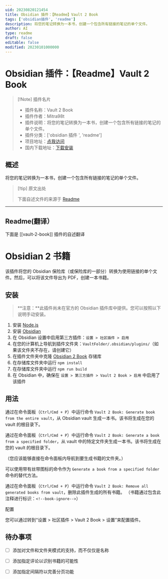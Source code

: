 ```yaml
---
uid: 20230820121454
title: Obsidian 插件：【Readme】Vault 2 Book
tags: ['obsidian插件', 'readme']
description: 将您的笔记转换为一本书，创建一个包含所有链接的笔记的单个文件。
author: AI
type: readme
draft: false
editable: false
modified: 20230101000000
---
```


# Obsidian 插件：【Readme】Vault 2 Book

> [!Note] 插件名片
> - 插件名称：Vault 2 Book
> - 插件作者：Mitra98t
> - 插件说明：将您的笔记转换为一本书，创建一个包含所有链接的笔记的单个文件。
> - 插件分类：['obsidian 插件 ', 'readme']
> - 项目地址：[点我访问](https://github.com/Mitra98t/vault2book-plugin)
> - 国内下载地址：[下载安装](https://pkmer.cn/products/plugin/pluginMarket/?vault-2-book)

## 概述

将您的笔记转换为一本书，创建一个包含所有链接的笔记的单个文件。

> [!tip] 原文出处
>
>下面自述文件的来源于 [Readme](https://ghproxy.net/https://raw.githubusercontent.com/Mitra98t/vault2book-plugin/master/README.md)

---

## Readme(翻译）

下面是 [[vault-2-book]] 插件的自述翻译

# Obsidian 2 书籍

该插件将您的 Obsidian 保险库（或保险库的一部分）转换为使用链接的单个文件。然后，可以将该文件导出为 PDF，创建一本书籍。

## 安装

> **注意：**此插件尚未在官方的 Obsidian 插件库中提供。您可以按照以下说明手动安装。

1. 安装 [Node.js](https://nodejs.org/en/download/)
2. 安装 [Obsidian](https://obsidian.md/)
3. 在 Obsidian 设置中启用第三方插件：`设置 > 社区插件 > 启用`
4. 在您的计算机上导航到插件文件夹：`VaultFolder/.obsidian/plugins/`（如果该文件夹不存在，请创建它）
5. 在插件文件夹中克隆 [Obsidian 2 Book](https://github.com/Mitra98t/obsidian2book-plugin) 存储库
6. 在存储库文件夹中运行 `npm install`
7. 在存储库文件夹中运行 `npm run build`
8. 在 Obsidian 中，确保在 `设置 > 第三方插件 > Vault 2 Book > 启用` 中启用了该插件

## 用法

通过在命令面板（`Ctrl/Cmd + P`）中运行命令 `Vault 2 Book: Generate book from the entire vault`，从 Obsidian vault 生成一本书。该书将生成在您的 vault 的根目录下。

通过在命令面板（`Ctrl/Cmd + P`）中运行命令 `Vault 2 Book: Generate a book from a specified folder`，从 vault 中的特定文件夹生成一本书。该书将生成在您的 vault 的根目录下。

（您应该能够直接在命令面板内导航到要生成书籍的文件夹。）

可以使用带有丝带图标的命令作为 `Generate a book from a specified folder` 命令的替代方法。

通过在命令面板（`Ctrl/Cmd + P`）中运行命令 `Vault 2 Book: Remove all generated books from vault`，删除此插件生成的所有书籍。 （书籍通过包含此注释进行标识：`<!--book-ignore-->`）

配置

您可以通过转到“设置 > 社区插件 > Vault 2 Book > 设置”来配置插件。

## 待办事项

- [ ] 添加对文件和文件夹模式的支持，而不仅仅是名称
- [ ] 添加指定评论以识别书籍的可能性
- [ ] 添加指定间隔符以完善分页功能



